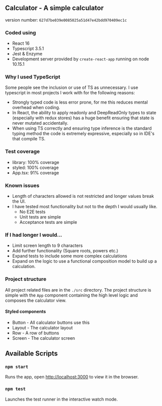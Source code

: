 ## Calculator - A simple calculator

version number: `627d7be039e0085025a51d47e42bdd970409ec1c`

### Coded using
- React 16
- Typescript 3.5.1
- Jest & Enzyme
- Development server provided by `create-react-app` running on node 10.15.1

### Why I used TypeScript
Some people see the inclusion or use of TS as unnecessary. I use typescript in most projects I work with for the following reasons:
- Strongly typed code is less error prone, for me this reduces mental overhead when coding.
- In React, the ability to apply readonly and DeepReadOnly types to state (especially with redux stores) has a huge benefit ensuring that state is never mutated accidentally.
- When using TS correctly and ensuring type inference is the standard typing method the code is extremely expressive, especially so in IDE's that compile TS.

### Test coverage
- library: 100% coverage
- styled: 100% coverage
- App.tsx: 91% coverage

### Known issues
- Length of characters allowed is not restricted and longer values break the UI.
- I have tested most functionality but not to the depth I would usually like.
    - No E2E tests
    - Unit tests are simple
    - Acceptance tests are simple
    
### If I had longer I would...
- Limit screen length to 9 characters
- Add further functionality (Square roots, powers etc.)
- Expand tests to include some more complex calculations
- Expand on the logic to use a functional composition model to build up a calculation.

### Project structure
All project related files are in the `./src` directory. The project structure is simple with the `App` component containing the high level logic and composes the calculator view.

#### Styled components
- Button - All calculator buttons use this
- Layout - The calculator layout
- Row - A row of buttons
- Screen - The calculator screen

## Available Scripts

### `npm start`

Runs the app, open [http://localhost:3000](http://localhost:3000) to view it in the browser.

### `npm test`

Launches the test runner in the interactive watch mode.<br>

